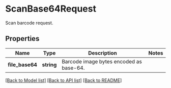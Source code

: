 # ScanBase64Request

Scan barcode request.

## Properties
Name | Type | Description | Notes
---- | ---- | ----------- | -----
**file_base64** | **string** | Barcode image bytes encoded as base-64. | 

[[Back to Model list]](../../README.md#documentation-for-models) [[Back to API list]](../../README.md#documentation-for-api-endpoints) [[Back to README]](../../README.md)


